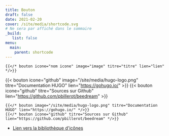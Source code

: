```yaml
---
title: Bouton
draft: false 
date: 2021-02-20 
cover: /site/media/shortcode.svg
# Ne sera par affiché dans le sommaire
_build:
   list: false
menu: 
  main:
    parent: shortcode
---
```


```go-html-template
{{</* bouton icone="nom icone" image="image" titre="titre" lien="lien" */>}}
```
<!--more-->

{{< bouton icone="github" image="/site/media/hugo-logo.png" titre="Documentation HUGO" lien="https://gohugo.io/" >}}
{{< bouton icone="github" titre="Sources sur Github" lien="https://github.com/pbillerot/beedream" >}}

```go-html-template
{{</* bouton image="/site/media/hugo-logo.png" titre="Documentation HUGO" lien="https://gohugo.io/" */>}}
{{</* bouton icone="github" titre="Sources sur Github" lien="https://github.com/pbillerot/beedream" */>}}
```
- <a href="https://fomantic-ui.com/elements/icon.html" target="_blank">Lien vers la bibliothèque d'icônes</a>

